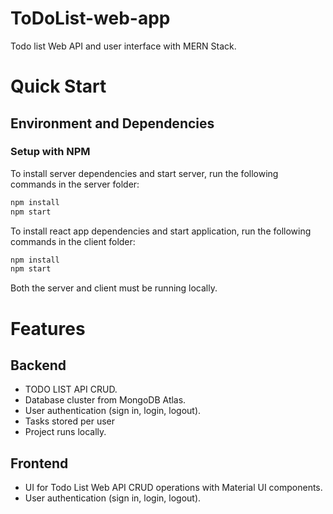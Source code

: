 # ToDoList-web-app
Todo list Web API and user interface with MERN Stack.

# Quick Start

## Environment and Dependencies

### Setup with NPM

To install server dependencies and start server, run the following commands in the server folder:

```bash
npm install
npm start
```

To install react app dependencies and start application, run the following commands in the client folder:

```bash
npm install
npm start
```

Both the server and client must be running locally.

# Features

## Backend 

- TODO LIST API CRUD.
- Database cluster from MongoDB Atlas.
- User authentication (sign in, login, logout).
- Tasks stored per user
- Project runs locally.

## Frontend

- UI for Todo List Web API CRUD operations with Material UI components.
- User authentication (sign in, login, logout).
